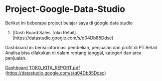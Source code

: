 # Project-Google-Data-Studio
Berikut ini beberapa project belajar saya di google data studio

01. [Dash Board Sales Toko Retail] (https://datastudio.google.com/s/q04Db85Ddsc)

Dashboard ini berisi informasi pembelian, penjualan dan profit di PT.Retail
Analisa bisa dilakukan di dalam rentang tanggal, kategori dan area penjualan.


[Dashboard TOKO_KITA_REPORT.pdf](https://github.com/dmutiar123/Project-Google-Data-Studio/files/9844776/Dashboard.TOKO_KITA_REPORT.pdf)
(https://datastudio.google.com/s/q04Db85Ddsc)
